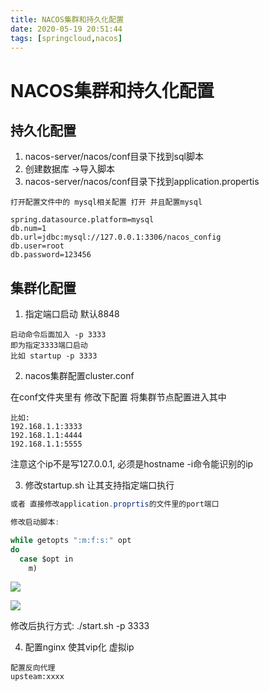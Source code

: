 ```yaml
---
title: NACOS集群和持久化配置
date: 2020-05-19 20:51:44
tags: [springcloud,nacos]
---
```


# NACOS集群和持久化配置

## 持久化配置

1. nacos-server/nacos/conf目录下找到sql脚本
2. 创建数据库 ->导入脚本
3. nacos-server/nacos/conf目录下找到application.propertis

```
打开配置文件中的 mysql相关配置 打开 并且配置mysql

spring.datasource.platform=mysql 
db.num=1
db.url=jdbc:mysql://127.0.0.1:3306/nacos_config
db.user=root
db.password=123456
```
<!--more-->

## 集群化配置

1. 指定端口启动 默认8848
```
启动命令后面加入 -p 3333
即为指定3333端口启动
比如 startup -p 3333

```

2. nacos集群配置cluster.conf 

在conf文件夹里有 修改下配置 
将集群节点配置进入其中 
```
比如:
192.168.1.1:3333
192.168.1.1:4444
192.168.1.1:5555
```
注意这个ip不是写127.0.0.1,
必须是hostname -i命令能识别的ip

3. 修改startup.sh 让其支持指定端口执行
```java
或者 直接修改application.proprtis的文件里的port端口

修改启动脚本:

while getopts ":m:f:s:" opt
do 
  case $opt in
    m)
```
![](/img/2020-05-19/nacos1.png)

![](/img/2020-05-19/nacos2.png)

修改后执行方式:
./start.sh -p 3333

4. 配置nginx 使其vip化 虚拟ip
```
配置反向代理
upsteam:xxxx
```